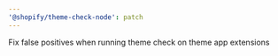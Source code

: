 ```yaml
---
'@shopify/theme-check-node': patch
---
```


Fix false positives when running theme check on theme app extensions
